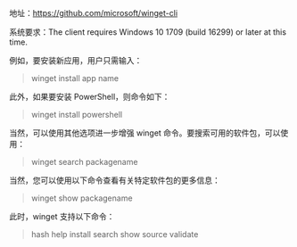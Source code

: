 地址：https://github.com/microsoft/winget-cli

系统要求：The client requires Windows 10 1709 (build 16299) or later at this time.

例如，要安装新应用，用户只需输入：

> winget install app name

此外，如果要安装 PowerShell，则命令如下：

> winget install powershell

当然，可以使用其他选项进一步增强 winget 命令。要搜索可用的软件包，可以使用：

> winget search packagename

当然，您可以使用以下命令查看有关特定软件包的更多信息：

> winget show packagename

此时，winget 支持以下命令：

> hash
> help
> install
> search
> show
> source
> validate